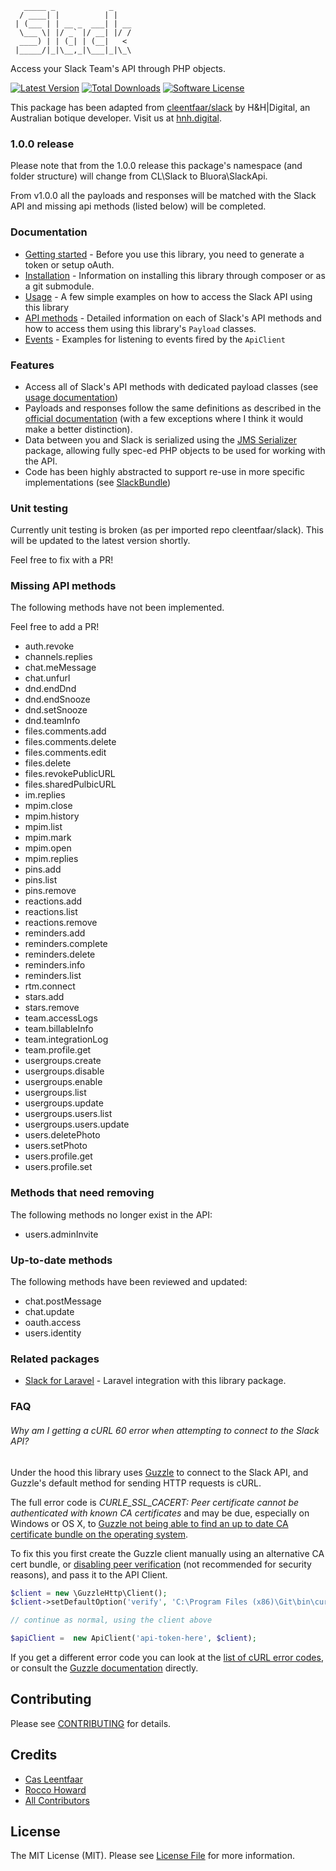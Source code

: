 ```
   _____ _            _    
  / ____| |          | |   
 | (___ | | __ _  ___| | __
  \___ \| |/ _` |/ __| |/ /
  ____) | | (_| | (__|   < 
 |_____/|_|\__,_|\___|_|\_\

```
Access your Slack Team's API through PHP objects.

[![Latest Version](https://img.shields.io/github/release/bluora/php-slack-api.svg?style=flat-square)](https://github.com/bluora/php-slack-api/releases)
[![Total Downloads](https://img.shields.io/packagist/dt/bluora/php-slack-api.svg?style=flat-square)](https://packagist.org/packages/bluora/php-slack-api)
[![Software License](https://img.shields.io/badge/license-MIT-brightgreen.svg?style=flat-square)](https://github.com/bluora/php-slack-api/blob/master/LICENSE.md)

This package has been adapted from [cleentfaar/slack](https://github.com/cleentfaar/slack) by H&H|Digital, an Australian botique developer. Visit us at [hnh.digital](http://hnh.digital).

### 1.0.0 release
Please note that from the 1.0.0 release this package's namespace (and folder structure) will change from CL\Slack to Bluora\SlackApi.

From v1.0.0 all the payloads and responses will be matched with the Slack API and missing api methods (listed below) will be completed.

### Documentation

- [Getting started](https://github.com/bluora/php-slack-api/blob/master/src/CL/Slack/Resources/doc/getting-started.md) - Before you use this library, you need to generate a token or setup oAuth.
- [Installation](https://github.com/bluora/php-slack-api/blob/master/src/CL/Slack/Resources/doc/installation.md) - Information on installing this library through composer or as a git submodule.
- [Usage](https://github.com/bluora/php-slack-api/blob/master/src/CL/Slack/Resources/doc/usage.md) - A few simple examples on how to access the Slack API using this library
- [API methods](https://github.com/bluora/php-slack-api/blob/master/src/CL/Slack/Resources/doc/methods/index.md) - Detailed information on each of Slack's API methods and how to access them using this library's `Payload` classes.
- [Events](https://github.com/bluora/php-slack-api/blob/master/src/CL/Slack/Resources/doc/events.md) - Examples for listening to events fired by the `ApiClient`


### Features
- Access all of Slack's API methods with dedicated payload classes (see [usage documentation](https://github.com/bluora/php-slack-api/blob/master/src/CL/Slack/Resources/doc/usage.md))
- Payloads and responses follow the same definitions as described in the [official documentation](https://api.slack.com) (with a few exceptions where I think it would make a better distinction).
- Data between you and Slack is serialized using the [JMS Serializer](http://jmsyst.com/libs/serializer) package,
allowing fully spec-ed PHP objects to be used for working with the API.
- Code has been highly abstracted to support re-use in more specific implementations (see [SlackBundle](https://github.com/cleentfaar/CLSlackBundle))

### Unit testing

Currently unit testing is broken (as per imported repo cleentfaar/slack). This will be updated to the latest version shortly.

Feel free to fix with a PR!

### Missing API methods

The following methods have not been implemented.

Feel free to add a PR!

- auth.revoke
- channels.replies
- chat.meMessage
- chat.unfurl
- dnd.endDnd
- dnd.endSnooze
- dnd.setSnooze
- dnd.teamInfo
- files.comments.add
- files.comments.delete
- files.comments.edit
- files.delete
- files.revokePublicURL
- files.sharedPulbicURL
- im.replies
- mpim.close
- mpim.history
- mpim.list
- mpim.mark
- mpim.open
- mpim.replies
- pins.add
- pins.list
- pins.remove
- reactions.add
- reactions.list
- reactions.remove
- reminders.add
- reminders.complete
- reminders.delete
- reminders.info
- reminders.list
- rtm.connect
- stars.add
- stars.remove
- team.accessLogs
- team.billableInfo
- team.integrationLog
- team.profile.get
- usergroups.create
- usergroups.disable
- usergroups.enable
- usergroups.list
- usergroups.update
- usergroups.users.list
- usergroups.users.update
- users.deletePhoto
- users.setPhoto
- users.profile.get
- users.profile.set

### Methods that need removing

The following methods no longer exist in the API:

- users.adminInvite

### Up-to-date methods

The following methods have been reviewed and updated:

- chat.postMessage
- chat.update
- oauth.access
- users.identity

### Related packages

- [Slack for Laravel](https://github.com/bluora/laravel-slack-api) - Laravel integration with this library package.

### FAQ

###### Why am I getting a cURL 60 error when attempting to connect to the Slack API?

Under the hood this library uses [Guzzle](https://github.com/guzzle/guzzle) to connect to the Slack API, and Guzzle's 
default method for sending HTTP requests is cURL.

The full error code is *CURLE_SSL_CACERT: Peer certificate cannot be authenticated with known CA certificates* and may 
be due, especially on Windows or OS X, to [Guzzle not being able to find an up to date CA certificate bundle on the operating system](http://docs.guzzlephp.org/en/latest/faq.html#why-am-i-getting-an-ssl-verification-error).

To fix this you first create the Guzzle client manually using an alternative CA cert bundle, or [disabling peer verification](http://guzzle.readthedocs.org/en/latest/clients.html#verify) (not recommended for security reasons), and pass it to the API Client.

```php
$client = new \GuzzleHttp\Client();
$client->setDefaultOption('verify', 'C:\Program Files (x86)\Git\bin\curl-ca-bundle.crt');

// continue as normal, using the client above

$apiClient =  new ApiClient('api-token-here', $client);
```

If you get a different error code you can look at the [list of cURL error codes](http://curl.haxx.se/libcurl/c/libcurl-errors.html), or consult the [Guzzle documentation](http://docs.guzzlephp.org/en/latest/) directly.

## Contributing

Please see [CONTRIBUTING](https://github.com/bluora/php-slack-api/blob/master/CONTRIBUTING.md) for details.

## Credits

* [Cas Leentfaar](https://github.com/cleentfaar)
* [Rocco Howard](https://github.com/therocis)
* [All Contributors](https://github.com/bluora/php-slack-api/contributors)

## License

The MIT License (MIT). Please see [License File](https://github.com/bluora/php-slack-api/blob/master/LICENSE) for more information.

